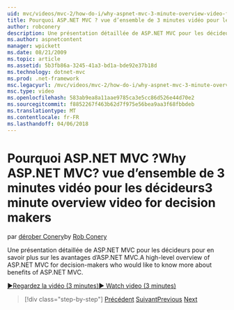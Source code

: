 ```yaml
---
uid: mvc/videos/mvc-2/how-do-i/why-aspnet-mvc-3-minute-overview-video-for-decision-makers
title: Pourquoi ASP.NET MVC ? vue d’ensemble de 3 minutes vidéo pour les décideurs | Documents Microsoft
author: robconery
description: Une présentation détaillée de ASP.NET MVC pour les décideurs pour en savoir plus sur les avantages d’ASP.NET MVC.
ms.author: aspnetcontent
manager: wpickett
ms.date: 08/21/2009
ms.topic: article
ms.assetid: 5b3fb86a-3245-41a3-bd1a-bde92e37b18d
ms.technology: dotnet-mvc
ms.prod: .net-framework
msc.legacyurl: /mvc/videos/mvc-2/how-do-i/why-aspnet-mvc-3-minute-overview-video-for-decision-makers
msc.type: video
ms.openlocfilehash: 583ab9ea8a11aae9785ca3e5cc86d526e44d70e2
ms.sourcegitcommit: f8852267f463b62d7f975e56bea9aa3f68fbbdeb
ms.translationtype: MT
ms.contentlocale: fr-FR
ms.lasthandoff: 04/06/2018
---
```

<a name="why-aspnet-mvc-3-minute-overview-video-for-decision-makers"></a><span data-ttu-id="00d9c-104">Pourquoi ASP.NET MVC ?</span><span class="sxs-lookup"><span data-stu-id="00d9c-104">Why ASP.NET MVC?</span></span> <span data-ttu-id="00d9c-105">vue d’ensemble de 3 minutes vidéo pour les décideurs</span><span class="sxs-lookup"><span data-stu-id="00d9c-105">3 minute overview video for decision makers</span></span>
====================
<span data-ttu-id="00d9c-106">par [dérober Conery](https://github.com/robconery)</span><span class="sxs-lookup"><span data-stu-id="00d9c-106">by [Rob Conery](https://github.com/robconery)</span></span>

<span data-ttu-id="00d9c-107">Une présentation détaillée de ASP.NET MVC pour les décideurs pour en savoir plus sur les avantages d’ASP.NET MVC.</span><span class="sxs-lookup"><span data-stu-id="00d9c-107">A high-level overview of ASP.NET MVC for decision-makers who would like to know more about benefits of ASP.NET MVC.</span></span>

[<span data-ttu-id="00d9c-108">&#9654;Regardez la vidéo (3 minutes)</span><span class="sxs-lookup"><span data-stu-id="00d9c-108">&#9654; Watch video (3 minutes)</span></span>](https://channel9.msdn.com/Blogs/ASP-NET-Site-Videos/why-aspnet-mvc-3-minute-overview-video-for-decision-makers)

> [!div class="step-by-step"]
> <span data-ttu-id="00d9c-109">[Précédent](what-is-aspnet-mvc-80-minute-technical-video-for-developers-building-nerddinner.md)
> [Suivant](aspnet-mvc-how-10-minute-technical-video-for-developers.md)</span><span class="sxs-lookup"><span data-stu-id="00d9c-109">[Previous](what-is-aspnet-mvc-80-minute-technical-video-for-developers-building-nerddinner.md)
[Next](aspnet-mvc-how-10-minute-technical-video-for-developers.md)</span></span>

